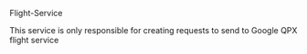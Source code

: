 Flight-Service

This service is only responsible for creating requests to send to Google QPX flight service
